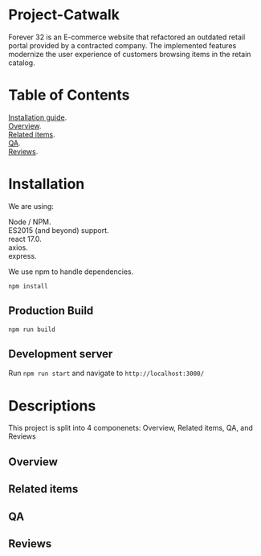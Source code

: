 # Project-Catwalk

Forever 32 is an E-commerce website that refactored an outdated retail portal provided by a contracted company. The implemented features modernize the user experience of customers browsing items in the retain catalog.

# Table of Contents
[Installation guide](https://github.com/Sarahs-Minions/Project-Catwalk/blob/testing/README.md#installation).  
[Overview](https://github.com/Sarahs-Minions/Project-Catwalk/blob/testing/README.md#overview).  
[Related items](https://github.com/Sarahs-Minions/Project-Catwalk/blob/testing/README.md#related-items).  
[QA](https://github.com/Sarahs-Minions/Project-Catwalk/blob/testing/README.md#qa).  
[Reviews](https://github.com/Sarahs-Minions/Project-Catwalk/blob/testing/README.md#reviews).  
# Installation
We are using:

Node / NPM.  
ES2015 (and beyond) support.  
react 17.0.  
axios.  
express.  


We use npm to handle dependencies.

```
npm install
```

## Production Build
```
npm run build
```
## Development server
Run ```npm run start``` and navigate to ```http://localhost:3000/```

# Descriptions
This project is split into 4 componenets: Overview, Related items, QA, and Reviews

## Overview

## Related items

## QA

## Reviews
